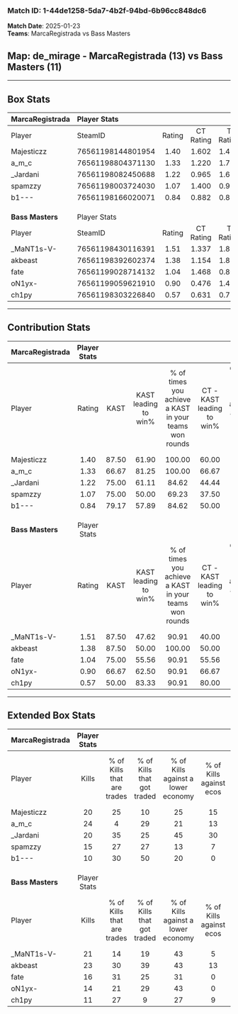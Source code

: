 ### Match ID: 1-44de1258-5da7-4b2f-94bd-6b96cc848dc6  
**Match Date**: 2025-01-23  
**Teams**: MarcaRegistrada vs Bass Masters  

## **Map**: de_mirage - MarcaRegistrada (13) vs Bass Masters (11)  
---  

## Box Stats  

| **MarcaRegistrada** | Player Stats      |        |           |          |       |       |       |         |        |      |     |
| :- | :- | :-: | :-: | :-: | :-: | :-: | :-: | :-: | :-: | :-: | :-: |
| Player              | SteamID           | Rating | CT Rating | T Rating | KAST  |  ADR  | Kills | Assists | Deaths | K/D  | HS% |
| Majesticzz          | 76561198144801954 |  1.40  |   1.602   |  1.431   | 87.50 | 85.7  |  20   |    5    |   14   | 1.43 | 45  |
| a_m_c               | 76561198804371130 |  1.33  |   1.220   |  1.715   | 66.67 | 109.6 |  24   |    9    |   21   | 1.14 | 54  |
| _Jardani            | 76561198082450688 |  1.22  |   0.965   |  1.656   | 75.00 | 78.6  |  20   |    4    |   17   | 1.18 | 60  |
| spamzzy             | 76561198003724030 |  1.07  |   1.400   |  0.959   | 75.00 | 80.2  |  15   |    9    |   17   | 0.88 | 53  |
| b1---               | 76561198166020071 |  0.84  |   0.882   |  0.878   | 79.17 | 49.3  |  10   |    8    |   16   | 0.63 | 70  |
|                     |                   |        |           |          |       |       |       |         |        |      |     |
|                     |                   |        |           |          |       |       |       |         |        |      |     |
|                     |                   |        |           |          |       |       |       |         |        |      |     |
| **Bass Masters**    | Player Stats      |        |           |          |       |       |       |         |        |      |     |
| Player              | SteamID           | Rating | CT Rating | T Rating | KAST  |  ADR  | Kills | Assists | Deaths | K/D  | HS% |
| _MaNT1s-V-          | 76561198430116391 |  1.51  |   1.337   |  1.869   | 87.50 | 111.7 |  21   |    8    |   15   | 1.40 | 28  |
| akbeast             | 76561198392602374 |  1.38  |   1.154   |  1.892   | 87.50 | 89.0  |  23   |    3    |   20   | 1.15 | 26  |
| fate                | 76561199028714132 |  1.04  |   1.468   |  0.800   | 75.00 | 61.5  |  16   |    4    |   16   | 1.00 | 56  |
| oN1yx-              | 76561199059621910 |  0.90  |   0.476   |  1.495   | 66.67 | 75.5  |  14   |    6    |   19   | 0.74 | 64  |
| ch1py               | 76561198303226840 |  0.57  |   0.631   |  0.773   | 50.00 | 51.3  |  11   |    1    |   19   | 0.58 | 45  |
---  

## Contribution Stats  

| **MarcaRegistrada** | Player Stats |       |                      |                                                        |                           |                                                             |                          |                                                            |
| :- | :-: | :-: | :-: | :-: | :-: | :-: | :-: | :-: |
| Player              |    Rating    | KAST  | KAST leading to win% | % of times you achieve a KAST in your teams won rounds | CT - KAST leading to win% | CT - % of times you achieve a KAST in your teams won rounds | T - KAST leading to win% | T - % of times you achieve a KAST in your teams won rounds |
| Majesticzz          |     1.40     | 87.50 |        61.90         |                         100.00                         |           60.00           |                           100.00                            |          63.64           |                           100.00                           |
| a_m_c               |     1.33     | 66.67 |        81.25         |                         100.00                         |           66.67           |                           100.00                            |          100.00          |                           100.00                           |
| _Jardani            |     1.22     | 75.00 |        61.11         |                         84.62                          |           44.44           |                            66.67                            |          77.78           |                           100.00                           |
| spamzzy             |     1.07     | 75.00 |        50.00         |                         69.23                          |           37.50           |                            50.00                            |          60.00           |                           85.71                            |
| b1---               |     0.84     | 79.17 |        57.89         |                         84.62                          |           50.00           |                            83.33                            |          66.67           |                           85.71                            |
|                     |              |       |                      |                                                        |                           |                                                             |                          |                                                            |
|                     |              |       |                      |                                                        |                           |                                                             |                          |                                                            |
|                     |              |       |                      |                                                        |                           |                                                             |                          |                                                            |
| **Bass Masters**    | Player Stats |       |                      |                                                        |                           |                                                             |                          |                                                            |
| Player              |    Rating    | KAST  | KAST leading to win% | % of times you achieve a KAST in your teams won rounds | CT - KAST leading to win% | CT - % of times you achieve a KAST in your teams won rounds | T - KAST leading to win% | T - % of times you achieve a KAST in your teams won rounds |
| _MaNT1s-V-          |     1.51     | 87.50 |        47.62         |                         90.91                          |           40.00           |                            80.00                            |          54.55           |                           100.00                           |
| akbeast             |     1.38     | 87.50 |        50.00         |                         100.00                         |           50.00           |                           100.00                            |          50.00           |                           100.00                           |
| fate                |     1.04     | 75.00 |        55.56         |                         90.91                          |           55.56           |                           100.00                            |          55.56           |                           83.33                            |
| oN1yx-              |     0.90     | 66.67 |        62.50         |                         90.91                          |           66.67           |                            80.00                            |          60.00           |                           100.00                           |
| ch1py               |     0.57     | 50.00 |        83.33         |                         90.91                          |           80.00           |                            80.00                            |          85.71           |                           100.00                           |
---  

## Extended Box Stats  

| **MarcaRegistrada** | Player Stats |                            |                            |                                    |                         |                              |                                 |        |                             |                                     |                          |                               |                            |
| :- | :-: | :-: | :-: | :-: | :-: | :-: | :-: | :-: | :-: | :-: | :-: | :-: | :-: |
| Player              |    Kills     | % of Kills that are trades | % of Kills that got traded | % of Kills against a lower economy | % of Kills against ecos | % of Kills that are flawless | % of Kills that are close duels | Deaths | % of Deaths that get traded | % of Deaths against a lower economy | % of Deaths against ecos | % of Deaths that are flawless | % of Deaths that are close |
| Majesticzz          |      20      |             25             |             10             |                 25                 |           15            |              85              |                5                |   14   |             36              |                 36                  |            14            |              50               |             7              |
| a_m_c               |      24      |             4              |             29             |                 21                 |           13            |              63              |                0                |   21   |             29              |                 33                  |            14            |              52               |             0              |
| _Jardani            |      20      |             35             |             25             |                 45                 |           30            |              70              |               10                |   17   |             24              |                 24                  |            6             |              71               |             6              |
| spamzzy             |      15      |             27             |             27             |                 13                 |            7            |              73              |                0                |   17   |             29              |                 24                  |            12            |              59               |             12             |
| b1---               |      10      |             30             |             50             |                 20                 |            0            |              80              |               10                |   16   |             13              |                 25                  |            6             |              69               |             6              |
|                     |              |                            |                            |                                    |                         |                              |                                 |        |                             |                                     |                          |                               |                            |
|                     |              |                            |                            |                                    |                         |                              |                                 |        |                             |                                     |                          |                               |                            |
|                     |              |                            |                            |                                    |                         |                              |                                 |        |                             |                                     |                          |                               |                            |
| **Bass Masters**    | Player Stats |                            |                            |                                    |                         |                              |                                 |        |                             |                                     |                          |                               |                            |
| Player              |    Kills     | % of Kills that are trades | % of Kills that got traded | % of Kills against a lower economy | % of Kills against ecos | % of Kills that are flawless | % of Kills that are close duels | Deaths | % of Deaths that get traded | % of Deaths against a lower economy | % of Deaths against ecos | % of Deaths that are flawless | % of Deaths that are close |
| _MaNT1s-V-          |      21      |             14             |             19             |                 43                 |            5            |              67              |               14                |   15   |             27              |                 27                  |            0             |              53               |             13             |
| akbeast             |      23      |             30             |             39             |                 43                 |           13            |              78              |                0                |   20   |             25              |                 35                  |            0             |              90               |             5              |
| fate                |      16      |             31             |             25             |                 31                 |            0            |              38              |                6                |   16   |             25              |                 31                  |            0             |              81               |             0              |
| oN1yx-              |      14      |             21             |             29             |                 43                 |            0            |              43              |                7                |   19   |             21              |                 21                  |            0             |              74               |             0              |
| ch1py               |      11      |             27             |             9              |                 27                 |            9            |              64              |                0                |   19   |             32              |                 37                  |            5             |              63               |             5              |
